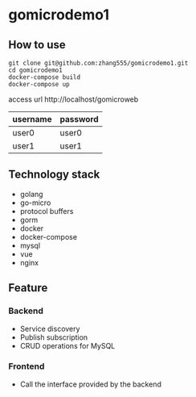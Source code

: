 # gomicrodemo1

## How to use
```
git clone git@github.com:zhang555/gomicrodemo1.git
cd gomicrodemo1
docker-compose build
docker-compose up
```

access url http://localhost/gomicroweb

username | password
---      |---
user0 | user0
user1 | user1


## Technology stack
* golang
* go-micro
* protocol buffers
* gorm
* docker
* docker-compose
* mysql
* vue
* nginx


## Feature

### Backend
* Service discovery
* Publish subscription
* CRUD operations for MySQL

### Frontend
* Call the interface provided by the backend



